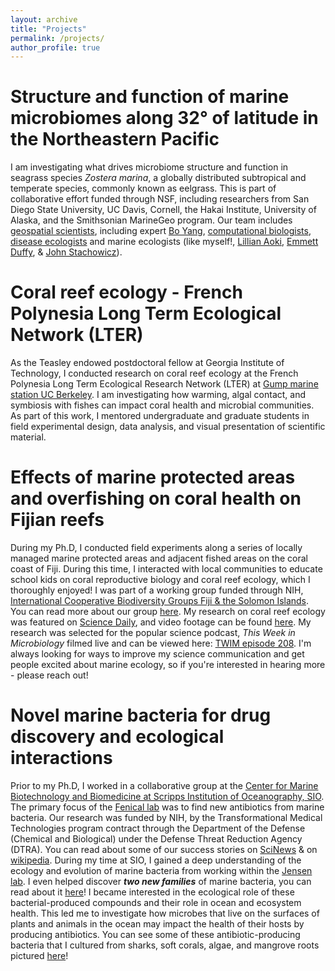 ```yaml
---
layout: archive
title: "Projects"
permalink: /projects/
author_profile: true
---
```

Structure and function of marine microbiomes along 32° of latitude in the Northeastern Pacific
=====
I am investigating what drives microbiome structure and function in seagrass species _Zostera marina_, a globally distributed subtropical and temperate species, commonly known as eelgrass. This is part of collaborative effort funded through NSF, including researchers from San Diego State University, UC Davis, Cornell, the Hakai Institute, University of Alaska, and the Smithsonian MarineGeo program. Our team includes [geospatial scientists](http://www.citizensciencegis.org/hawthorne-earns-top-research-honor-at-ucf/), including expert [Bo Yang](https://gis-yang.github.io/), [computational biologists](https://www.cs.cornell.edu/gomes/), [disease ecologists](http://www.eeb.cornell.edu/harvell/) and marine ecologists (like myself!, [Lillian Aoki](https://lillianaoki.weebly.com/), [Emmett Duffy](https://marinegeo.si.edu/emmett-duffy), & [John Stachowicz](https://stachlab.wordpress.com/)).  

Coral reef ecology - French Polynesia Long Term Ecological Network (LTER) 
======
As the Teasley endowed postdoctoral fellow at Georgia Institute of Technology, I conducted research on coral reef ecology at the French Polynesia Long Term Ecological Research Network (LTER) at [Gump marine station UC Berkeley](https://www.moorea.berkeley.edu/). I am investigating how warming, algal contact, and symbiosis with fishes can impact coral health and microbial communities. As part of this work, I mentored undergraduate and graduate students in field experimental design, data analysis, and visual presentation of scientific material.

Effects of marine protected areas and overfishing on coral health on Fijian reefs
=======
During my Ph.D, I conducted field experiments along a series of locally managed marine protected areas and adjacent fished areas on the coral coast of Fiji. During this time, I interacted with local communities to educate school kids on coral reproductive biology and coral reef ecology, which I thoroughly enjoyed! I was part of a working group funded through NIH, [International Cooperative Biodiversity Groups Fiji & the Solomon Islands](https://www.fic.nih.gov/Grants/Search/Pages/ICBG-U01TW007401.aspx). You can read more about our group [here](http://www.ace.biosci.gatech.edu/icbg/). My research on coral reef ecology was featured on [Science Daily](https://www.sciencedaily.com/releases/2019/10/191002144239.htm), and video footage can be found [here](https://www.youtube.com/watch?v=Ad9-zN3owyk&feature=youtu.be). My research was selected for the popular science podcast, _This Week in Microbiology_ filmed live and can be viewed here: [TWIM episode 208](https://www.microbe.tv/twim/twim-208/). I'm always looking for ways to improve my science communication and get people excited about marine ecology, so if you're interested in hearing more - please reach out!

Novel marine bacteria for drug discovery and ecological interactions
=====
Prior to my Ph.D, I worked in a collaborative group at the [Center for Marine Biotechnology and Biomedicine at Scripps Institution of Oceanography, SIO](https://scripps.ucsd.edu/cmbb). The primary focus of the [Fenical lab](https://wfenical.scrippsprofiles.ucsd.edu/) was to find new antibiotics from marine bacteria. Our research was funded by NIH, by the Transformational Medical Technologies program contract through the Department of the Defense (Chemical and Biological) under the Defense Threat Reduction Agency (DTRA). You can read about some of our success stories on [SciNews](http://www.sci-news.com/medicine/science-anthracimycin-antibiotic-anthrax-mrsa-01241.html) & on [wikipedia](https://en.wikipedia.org/wiki/Anthracimycin). During my time at SIO, I gained a deep understanding of the ecology and evolution of marine bacteria from working within the [Jensen lab](https://pjensen.scrippsprofiles.ucsd.edu/). I even helped discover _**two new families**_ of marine bacteria, you can read about it [here](https://www.microbiologyresearch.org/content/journal/ijsem/10.1099/ijs.0.043752-0)! I became interested in the ecological role of these bacterial-produced compounds and their role in ocean and ecosystem health. This led me to investigate how microbes that live on the surfaces of plants and animals in the ocean may impact the health of their hosts by producing antibiotics. You can see some of these antibiotic-producing bacteria that I cultured from sharks, soft corals, algae, and mangrove roots pictured [here](https://www.sciencedirect.com/science/article/pii/S1074552115002884)!

